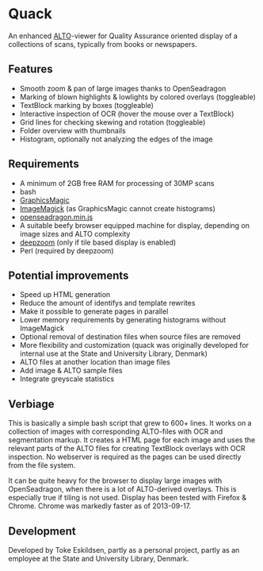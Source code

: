 # Quack

An enhanced [ALTO](http://www.loc.gov/standards/alto/)-viewer for Quality Assurance oriented display of a collections of scans, typically from books or newspapers.

## Features

 * Smooth zoom & pan of large images thanks to OpenSeadragon
 * Marking of blown highlights & lowlights by colored overlays (toggleable)
 * TextBlock marking by boxes (toggleable)
 * Interactive inspection of OCR (hover the mouse over a TextBlock)
 * Grid lines for checking skewing and rotation (toggleable)
 * Folder overview with thumbnails
 * Histogram, optionally not analyzing the edges of the image

## Requirements

 * A minimum of 2GB free RAM for processing of 30MP scans
 * bash
 * [GraphicsMagic](http://www.graphicsmagick.org/)
 * [ImageMagick](http://www.imagemagick.org) (as GraphicsMagic cannot create histograms)
 * [openseadragon.min.js](http://openseadragon.github.io/)
 * A suitable beefy browser equipped machine for display, depending on image sizes and ALTO complexity
 * [deepzoom](http://search.cpan.org/~drrho/Graphics-DZI-0.05/script/deepzoom) (only if tile based display is enabled)
  * Perl (required by deepzoom)

## Potential improvements

 * Speed up HTML generation
  * Reduce the amount of identifys and template rewrites
  * Make it possible to generate pages in parallel
 * Lower memory requirements by generating histograms without ImageMagick
 * Optional removal of destination files when source files are removed
 * More flexibility and customization (quack was originally developed for internal use at the State and University Library, Denmark)
  * ALTO files at another location than image files
 * Add image & ALTO sample files
 * Integrate greyscale statistics

## Verbiage

This is basically a simple bash script that grew to 600+ lines. It works on a collection of images with corresponding ALTO-files with OCR and segmentation markup. It creates a HTML page for each image and uses the relevant parts of the ALTO files for creating TextBlock overlays with OCR inspection. No webserver is required as the pages can be used directly from the file system.

It can be quite heavy for the browser to display large images with OpenSeadragon,  when there is a lot of ALTO-derived overlays. This is especially true if tiling is not used. Display has been tested with Firefox & Chrome. Chrome was markedly faster as of 2013-09-17.


## Development

Developed by Toke Eskildsen, partly as a personal project, partly as an employee at the State and University Library, Denmark.
